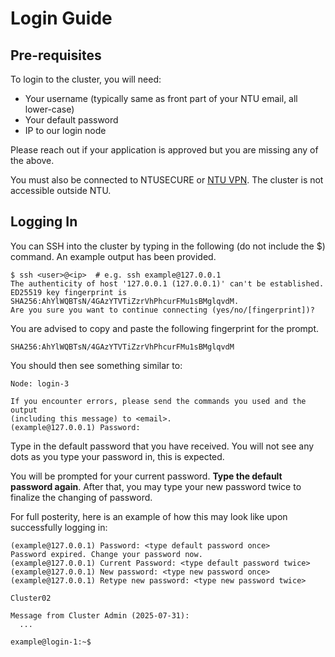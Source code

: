 # Login Guide

## Pre-requisites

To login to the cluster, you will need:
- Your username (typically same as front part of your NTU email, all lower-case)
- Your default password
- IP to our login node

Please reach out if your application is approved but you are missing any of the
above.

You must also be connected to NTUSECURE or
[NTU VPN](https://vpngate-student.ntu.edu.sg). The cluster is not accessible
outside NTU.

## Logging In

You can SSH into the cluster by typing in the following (do not include the $)
command. An example output has been provided.

```
$ ssh <user>@<ip>  # e.g. ssh example@127.0.0.1
The authenticity of host '127.0.0.1 (127.0.0.1)' can't be established.
ED25519 key fingerprint is SHA256:AhYlWQBTsN/4GAzYTVTiZzrVhPhcurFMu1sBMglqvdM.
Are you sure you want to continue connecting (yes/no/[fingerprint])?
```

You are advised to copy and paste the following fingerprint for the prompt.
```
SHA256:AhYlWQBTsN/4GAzYTVTiZzrVhPhcurFMu1sBMglqvdM
```

You should then see something similar to:
```
Node: login-3

If you encounter errors, please send the commands you used and the output
(including this message) to <email>.
(example@127.0.0.1) Password:
```

Type in the default password that you have received. You will not see any dots
as you type your password in, this is expected.

You will be prompted for your current password. **Type the default password
again**. After that, you may type your new password twice to finalize the
changing of password.

For full posterity, here is an example of how this may look like upon
successfully logging in:
```
(example@127.0.0.1) Password: <type default password once>
Password expired. Change your password now.
(example@127.0.0.1) Current Password: <type default password twice>
(example@127.0.0.1) New password: <type new password once>
(example@127.0.0.1) Retype new password: <type new password twice>

Cluster02

Message from Cluster Admin (2025-07-31):
  ...

example@login-1:~$
```
